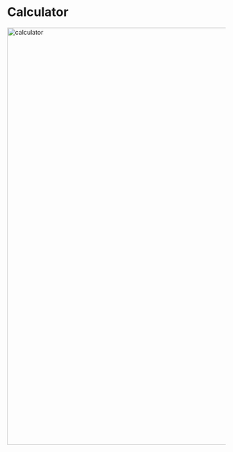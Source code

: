 # Calculator
<img width="960" alt="calculator" src="https://user-images.githubusercontent.com/74552274/158861168-bedb5f83-b786-4098-a595-c9ce4a2f93ae.png">
